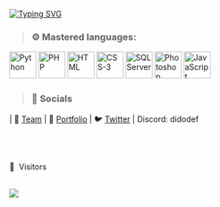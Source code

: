 [![Typing SVG](https://readme-typing-svg.demolab.com?font=Lobster&size=30&letterSpacing=3px&pause=1000&color=F79D11&center=true&vCenter=true&repeat=false&width=435&lines=Dido+Def)](https://www.didodef.com)
 
 > ### ⚙️ Mastered languages:
<img src="https://github.com/user-attachments/assets/ea4a9010-a0a4-4d51-be6c-0af6c492663a" alt="Python" width="48" height="48">
<img src="https://github.com/user-attachments/assets/9a7208fc-1368-4636-95cf-32503135fa5c" alt="PHP" width="48" height="48">
<img src="https://github.com/user-attachments/assets/c42d2c95-df09-4f55-98ff-488d7d3664d9" alt="HTML" width="48" height="48">
<img src="https://github.com/user-attachments/assets/e9a9954a-ed7e-4159-a78c-85cab4621684" alt="CSS-3" width="48" height="48">
<img src="https://github.com/user-attachments/assets/e91812d9-eb34-42d5-933f-96159e30d99a" alt="SQL Server" width="48" height="48">
<img src="https://github.com/user-attachments/assets/7e256086-bb07-4bdd-a315-419913ff952b" alt="Photoshop" width="48" height="48">
<img src="https://github.com/user-attachments/assets/096ff6aa-48d8-44e4-ba19-6193ceac402c" alt="JavaScript" width="48" height="48">



 > ### 🎈 Socials 
 
 | 🐻 [Team](https://byte-breaker.com) | 🐴 [Portfolio](https:/didodef.com) | 🐦 [Twitter](https://twitter.com/didodef) | Discord: didodef
 
 


 
 <br><br>
<p>👀 &nbsp;Visitors</p>
 <br>
<img align="left" src="https://profile-counter.glitch.me/didodef/count.svg" />

